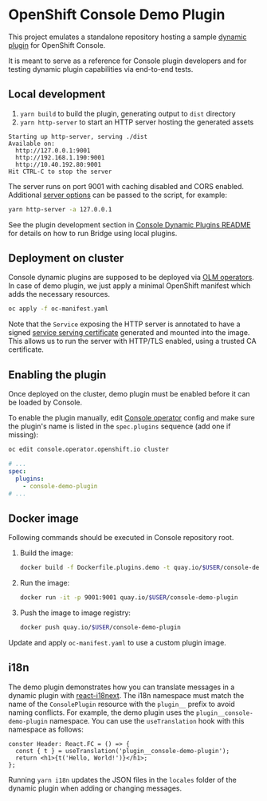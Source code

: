 # OpenShift Console Demo Plugin

This project emulates a standalone repository hosting a sample
[dynamic plugin](/frontend/packages/console-dynamic-plugin-sdk/README.md) for OpenShift Console.

It is meant to serve as a reference for Console plugin developers and for testing dynamic plugin
capabilities via end-to-end tests.

## Local development

1. `yarn build` to build the plugin, generating output to `dist` directory
2. `yarn http-server` to start an HTTP server hosting the generated assets

```
Starting up http-server, serving ./dist
Available on:
  http://127.0.0.1:9001
  http://192.168.1.190:9001
  http://10.40.192.80:9001
Hit CTRL-C to stop the server
```

The server runs on port 9001 with caching disabled and CORS enabled. Additional
[server options](https://github.com/http-party/http-server#available-options) can be passed to
the script, for example:

```sh
yarn http-server -a 127.0.0.1
```

See the plugin development section in
[Console Dynamic Plugins README](/frontend/packages/console-dynamic-plugin-sdk/README.md) for details
on how to run Bridge using local plugins.

## Deployment on cluster

Console dynamic plugins are supposed to be deployed via [OLM operators](https://github.com/operator-framework).
In case of demo plugin, we just apply a minimal OpenShift manifest which adds the necessary resources.

```sh
oc apply -f oc-manifest.yaml
```

Note that the `Service` exposing the HTTP server is annotated to have a signed
[service serving certificate](https://access.redhat.com/documentation/en-us/openshift_container_platform/4.9/html/security_and_compliance/configuring-certificates#add-service-serving)
generated and mounted into the image. This allows us to run the server with HTTP/TLS enabled, using
a trusted CA certificate.

## Enabling the plugin

Once deployed on the cluster, demo plugin must be enabled before it can be loaded by Console.

To enable the plugin manually, edit [Console operator](https://github.com/openshift/console-operator)
config and make sure the plugin's name is listed in the `spec.plugins` sequence (add one if missing):

```sh
oc edit console.operator.openshift.io cluster
```

```yaml
# ...
spec:
  plugins:
    - console-demo-plugin
# ...
```

## Docker image

Following commands should be executed in Console repository root.

1. Build the image:
   ```sh
   docker build -f Dockerfile.plugins.demo -t quay.io/$USER/console-demo-plugin .
   ```
2. Run the image:
   ```sh
   docker run -it -p 9001:9001 quay.io/$USER/console-demo-plugin
   ```
3. Push the image to image registry:
   ```sh
   docker push quay.io/$USER/console-demo-plugin
   ```

Update and apply `oc-manifest.yaml` to use a custom plugin image.

## i18n

The demo plugin demonstrates how you can translate messages in a dynamic plugin
with [react-i18next](https://react.i18next.com/). The i18n namespace must match
the name of the `ConsolePlugin` resource with the `plugin__` prefix to avoid
naming conflicts. For example, the demo plugin uses the
`plugin__console-demo-plugin` namespace. You can use the `useTranslation` hook
with this namespace as follows:

```tsx
conster Header: React.FC = () => {
  const { t } = useTranslation('plugin__console-demo-plugin');
  return <h1>{t('Hello, World!')}</h1>;
};
```

Running `yarn i18n` updates the JSON files in the `locales` folder of the
dynamic plugin when adding or changing messages.
